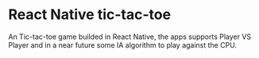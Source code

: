 # React Native tic-tac-toe

An Tic-tac-toe game builded in React Native, the apps supports Player VS Player and in a near future some IA algorithm to play against the CPU.